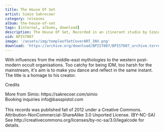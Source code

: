```yaml
---
title: The House Of Set
artist: Simio Sakrecoer
category: releases
album: the-house-of-set
tags: [internal, albums, download]
description: The House Of Set, Recorded in an itinerant studio by Simio Sakrecoer
uid: BPIST007
image: '/assets/img/templeofSetCoverART_INV.png'
download: 'https://archive.org/download/BPIST007/BPIST007_archive.torrent'
---
```

With influences from the middle-east mythologies to the western post-modern occult organisations. Too catchy for being IDM, too harsh for the mainstream, it's aim is to make you dance and reflect in the same instant. The title is a homage to his creator.

<p>Credits</p>
More from Simio: https://sakrecoer.com/simio<br />
Booking inquiries info@basspistol.com<br />
<br />
This records was published fall of 2012 under a Creative Commons.<br />
Attribution-NonCommercial-ShareAlike 3.0 Unported License. (BY-NC-SA)<br />
See http://creativecommons.org/licenses/by-nc-sa/3.0/legalcode for details.